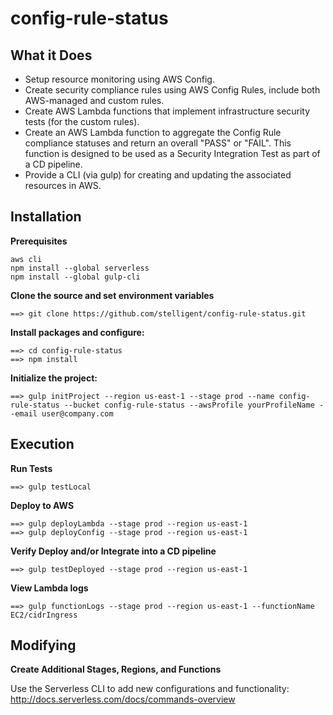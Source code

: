# config-rule-status

## What it Does
- Setup resource monitoring using AWS Config.
- Create security compliance rules using AWS Config Rules, include both AWS-managed and custom rules.
- Create AWS Lambda functions that implement infrastructure security tests (for the custom rules).
- Create an AWS Lambda function to aggregate the Config Rule compliance statuses and return an overall "PASS" or "FAIL".  This function is designed to be used as a Security Integration Test as part of a CD pipeline.
- Provide a CLI (via gulp) for creating and updating the associated resources in AWS.

## Installation
**Prerequisites**
```
aws cli
npm install --global serverless
npm install --global gulp-cli

```

**Clone the source and set environment variables**
```
==> git clone https://github.com/stelligent/config-rule-status.git
```

**Install packages and configure:**
```
==> cd config-rule-status
==> npm install
```

**Initialize the project:**
```
==> gulp initProject --region us-east-1 --stage prod --name config-rule-status --bucket config-rule-status --awsProfile yourProfileName --email user@company.com
```

## Execution

**Run Tests**
```
==> gulp testLocal
```

**Deploy to AWS**
```
==> gulp deployLambda --stage prod --region us-east-1
==> gulp deployConfig --stage prod --region us-east-1
```

**Verify Deploy and/or Integrate into a CD pipeline**
```
==> gulp testDeployed --stage prod --region us-east-1
```

**View Lambda logs**
```
==> gulp functionLogs --stage prod --region us-east-1 --functionName EC2/cidrIngress
```

## Modifying

**Create Additional Stages, Regions, and Functions**

Use the Serverless CLI to add new configurations and functionality:
http://docs.serverless.com/docs/commands-overview

